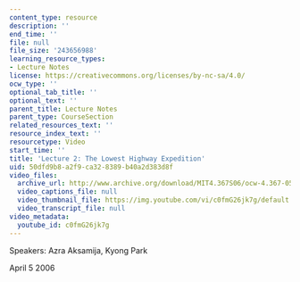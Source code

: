 ```yaml
---
content_type: resource
description: ''
end_time: ''
file: null
file_size: '243656988'
learning_resource_types:
- Lecture Notes
license: https://creativecommons.org/licenses/by-nc-sa/4.0/
ocw_type: ''
optional_tab_title: ''
optional_text: ''
parent_title: Lecture Notes
parent_type: CourseSection
related_resources_text: ''
resource_index_text: ''
resourcetype: Video
start_time: ''
title: 'Lecture 2: The Lowest Highway Expedition'
uid: 50dfd9b8-a2f9-ca32-8389-b40a2d383d8f
video_files:
  archive_url: http://www.archive.org/download/MIT4.367S06/ocw-4.367-05apr2006_300k.mp4
  video_captions_file: null
  video_thumbnail_file: https://img.youtube.com/vi/c0fmG26jk7g/default.jpg
  video_transcript_file: null
video_metadata:
  youtube_id: c0fmG26jk7g
---
```


Speakers: Azra Aksamija, Kyong Park

April 5 2006

